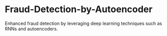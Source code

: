 # Fraud-Detection-by-Autoencoder
Enhanced fraud detection by leveraging deep learning techniques such as RNNs and autoencoders.
